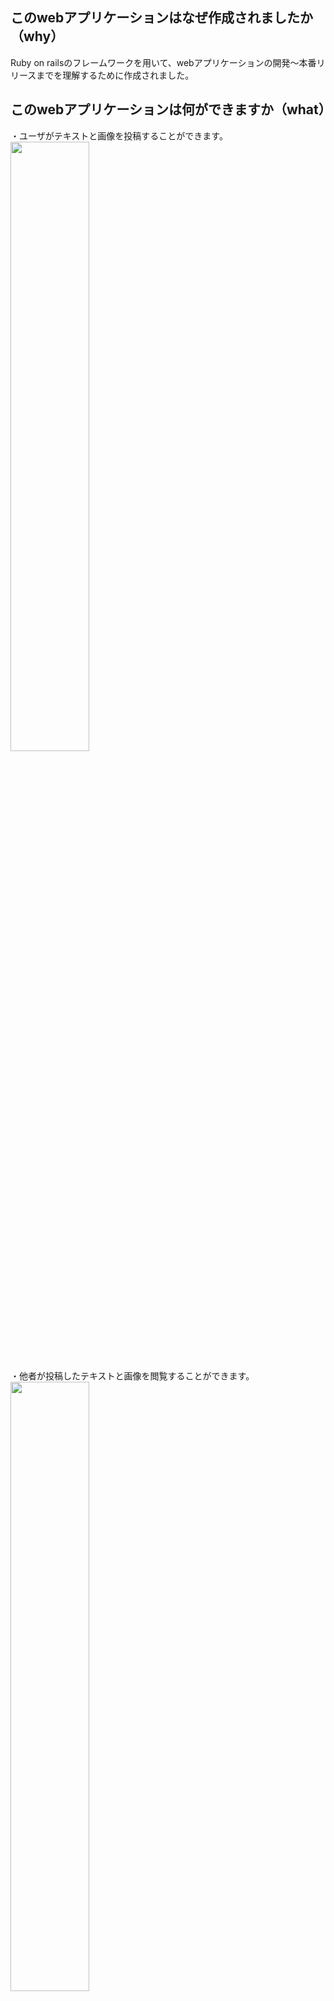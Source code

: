## このwebアプリケーションはなぜ作成されましたか（why）

Ruby on railsのフレームワークを用いて、webアプリケーションの開発〜本番リリースまでを理解するために作成されました。


## このwebアプリケーションは何ができますか（what）

・ユーザがテキストと画像を投稿することができます。<br>
<img src="https://github.com/tadanori-124/tabimemo/assets/143887373/efe7b5af-25ef-427e-8d72-f0ddef85a168" width="50%">

・他者が投稿したテキストと画像を閲覧することができます。<br>
<img src="https://github.com/tadanori-124/tabimemo/assets/143887373/3098142d-e3bd-4b94-b225-a5c928437158" width="50%">

## どのように使用しますか（how）

*ここにURLを挿入する*

## 開発の流れ
1.ローカル環境の構築(AWS Cloud9の利用、VScodeとの連携)
2.Railsの導入、必要なgemのインストール
3.Gitの導入、Cloud9とのSSH連携、ローカルリポジトリからリモートリポジトリへのpush
4.Route53によるドメイン取得

## 使用した技術スタック、サービス

OS: MacOS Monterey バージョン12.5
プログラミング言語: Ruby, Javascript
フレームワーク: Ruby on rails(7.0.7.2)
利用サービス: AWS(Cloud9, EC2, Route53), SQLLite, VScode, Git, Github, Adobe(photoshop, express), Figma 
